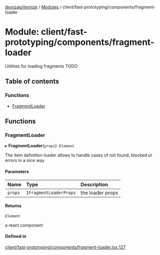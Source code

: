 [@onzag/itemize](../README.md) / [Modules](../modules.md) / client/fast-prototyping/components/fragment-loader

# Module: client/fast-prototyping/components/fragment-loader

Utilities for loading fragments
TODO

## Table of contents

### Functions

- [FragmentLoader](client_fast_prototyping_components_fragment_loader.md#fragmentloader)

## Functions

### FragmentLoader

▸ **FragmentLoader**(`props`): `Element`

The item definition loader allows to handle cases of not found, blocked or errors in a nice way

#### Parameters

| Name | Type | Description |
| :------ | :------ | :------ |
| `props` | `IFragmentLoaderProps` | the loader props |

#### Returns

`Element`

a react component

#### Defined in

[client/fast-prototyping/components/fragment-loader.tsx:127](https://github.com/onzag/itemize/blob/73e0c39e/client/fast-prototyping/components/fragment-loader.tsx#L127)
